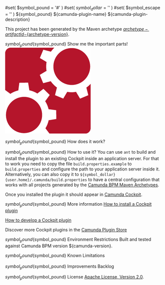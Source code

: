 #set( $symbol_pound = '#' )
#set( $symbol_dollar = '$' )
#set( $symbol_escape = '\' )
${symbol_pound} ${camunda-plugin-name}
${camunda-plugin-description}

This project has been generated by the Maven archetype
[${archetype-artifactId}-${archetype-version}](http://docs.camunda.org/latest/guides/user-guide/#process-applications-maven-project-templates-archetypes).

${symbol_pound}${symbol_pound} Show me the important parts!
![Screenshot](screenshot.png)

${symbol_pound}${symbol_pound} How does it work?

${symbol_pound}${symbol_pound} How to use it?
You can use `ant` to build and install the plugin to an existing Cockpit
inside an application server.
For that to work you need to copy the file `build.properties.example` to `build.properties`
and configure the path to your application server inside it.
Alternatively, you can also copy it to `${symbol_dollar}{user.home}/.camunda/build.properties`
to have a central configuration that works with all projects generated by the
[Camunda BPM Maven Archetypes](http://docs.camunda.org/latest/guides/user-guide/#process-applications-maven-project-templates-archetypes).

Once you installed the plugin it should appear in
[Camunda Cockpit](http://docs.camunda.org/latest/guides/user-guide/#cockpit).

${symbol_pound}${symbol_pound} More information
[How to install a Cockpit plugin](http://docs.camunda.org/latest/real-life/how-to/#cockpit-how-to-develop-a-cockpit-plugin-integration-into-cockpit)

[How to develop a Cockpit plugin](http://docs.camunda.org/latest/real-life/how-to/#cockpit-how-to-develop-a-cockpit-plugin)

Discover more Cockpit plugins in the
[Camunda Plugin Store](http://camunda.org/plugins/)

${symbol_pound}${symbol_pound} Environment Restrictions
Built and tested against Camunda BPM version ${camunda-version}.

${symbol_pound}${symbol_pound} Known Limitations

${symbol_pound}${symbol_pound} Improvements Backlog

${symbol_pound}${symbol_pound} License
[Apache License, Version 2.0](http://www.apache.org/licenses/LICENSE-2.0).

<!-- HTML snippet for index page
  <tr>
    <td><img src="snippets/${artifactId}/screenshot.png" width="100"></td>
    <td><a href="snippets/${artifactId}">${camunda-plugin-name}</a></td>
    <td>${camunda-plugin-description}</td>
  </tr>
-->